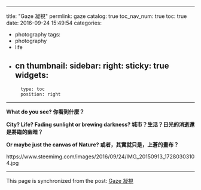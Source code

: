 
---
title: "Gaze 凝視"
permlink: gaze
catalog: true
toc_nav_num: true
toc: true
date: 2016-09-24 15:49:54
categories:
- photography
tags:
- photography
- life
- cn
thumbnail: 
sidebar:
    right:
        sticky: true
widgets:
    -
        type: toc
        position: right
---


<html>
<p><strong>What do you see? 你看到什麼？</strong></p>
<p><strong>City? Life? Fading sunlight or brewing darkness? 城市？生活？日光的消逝還是將臨的幽暗？</strong></p>
<p><strong>Or maybe just the canvas of Nature? 或者，其實就只是，上蒼的畫布？</strong></p>
<p>https://www.steemimg.com/images/2016/09/24/IMG_20150913_17280303104.jpg</p>
</html>

- - -

This page is synchronized from the post: [Gaze 凝視](https://steemit.com/@deanliu/gaze)
